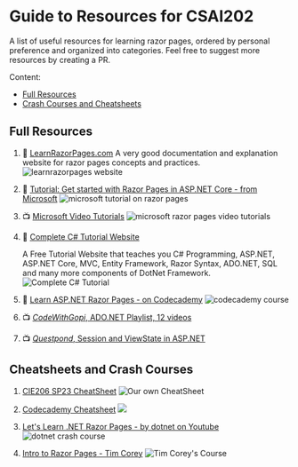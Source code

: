 # Guide to Resources for CSAI202

A list of useful resources for learning razor pages, ordered by personal preference and organized into categories. Feel free to suggest more resources by creating a PR.

Content:
- [Full Resources](#full-resources)
- [Crash Courses and Cheatsheets](#cheatsheets-and-crash-courses)

## Full Resources
1. 📖 [LearnRazorPages.com](https://www.learnrazorpages.com/)
A very good documentation and explanation website for razor pages concepts and practices.
![learnrazorpages website](images/1learnrazorpages.jpg)

1. 📖 [Tutorial: Get started with Razor Pages in ASP.NET Core - from Microsoft](https://learn.microsoft.com/en-us/aspnet/core/tutorials/razor-pages/razor-pages-start?view=aspnetcore-7.0&tabs=visual-studio)
![microsoft tutorial on razor pages](images/2microsoft_tutorial.jpg)

1. 📺 [Microsoft Video Tutorials](https://learn.microsoft.com/en-us/aspnet/web-pages/videos/aspnet-razor-pages/)
![microsoft razor pages video tutorials](images/microsoft_video_tutorials.jpg)

1. 📖 [Complete C# Tutorial Website](https://www.completecsharptutorial.com/)
    
    A Free Tutorial Website that teaches you C# Programming, ASP.NET, ASP.NET Core, MVC, Entity Framework, Razor Syntax, ADO.NET, SQL and many more components of DotNet Framework.
![Complete C# Tutorial](images/completecsharptutorial.jpg)

1. 📖 [Learn ASP.NET Razor Pages - on Codecademy](https://www.codecademy.com/learn/learn-asp-net)
![codecademy course](images/3codecademy.jpg)

1. 📺 [*CodeWithGopi*, ADO.NET Playlist, 12 videos](https://youtube.com/playlist?list=PLz3T2C4dYvQJBcQh2LEW6r84THgEmVzwq)

1. 📺 [*Questpond*, Session and ViewState in ASP.NET](https://www.youtube.com/watch?v=j7JqjDIU9BY)

## Cheatsheets and Crash Courses

1. [CIE206 SP23 CheatSheet](CIE206_SP23_LabExamCheatSheet.pdf)
![Our own CheatSheet](images/cie206_cheatsheet.jpg)

2. [Codecademy Cheatsheet](https://www.codecademy.com/learn/learn-asp-net/modules/asp-net-razor-syntax/cheatsheet)
![](images/codecademy_cheatsheet.jpg)

3. [Let's Learn .NET Razor Pages - by dotnet on Youtube](https://www.youtube.com/watch?v=5XWgEHcTe4k)
![dotnet crash course](images/dotnet_crash_course.jpg)

4. [Intro to Razor Pages - Tim Corey](https://www.youtube.com/watch?v=68towqYcQlY)
![Tim Corey's Course](images/tim_corey_course.jpg)

